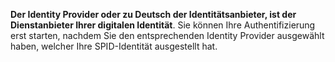 **Der Identity Provider oder zu Deutsch der Identitätsanbieter, ist der Dienstanbieter Ihrer digitalen Identität**. Sie können Ihre Authentifizierung erst starten, nachdem Sie den entsprechenden Identity Provider ausgewählt haben, welcher Ihre SPID-Identität ausgestellt hat.